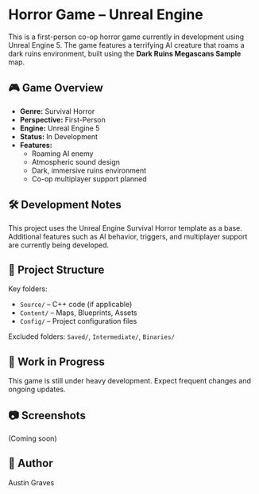 # Horror Game – Unreal Engine

This is a first-person co-op horror game currently in development using Unreal Engine 5. The game features a terrifying AI creature that roams a dark ruins environment, built using the **Dark Ruins Megascans Sample** map.

## 🎮 Game Overview

- **Genre:** Survival Horror
- **Perspective:** First-Person
- **Engine:** Unreal Engine 5
- **Status:** In Development
- **Features:**
  - Roaming AI enemy
  - Atmospheric sound design
  - Dark, immersive ruins environment
  - Co-op multiplayer support planned

## 🛠 Development Notes

This project uses the Unreal Engine Survival Horror template as a base. Additional features such as AI behavior, triggers, and multiplayer support are currently being developed.

## 📁 Project Structure

Key folders:
- `Source/` – C++ code (if applicable)
- `Content/` – Maps, Blueprints, Assets
- `Config/` – Project configuration files

Excluded folders: `Saved/`, `Intermediate/`, `Binaries/`

## 🚧 Work in Progress

This game is still under heavy development. Expect frequent changes and ongoing updates.

## 📷 Screenshots

(Coming soon)

## 📌 Author

Austin Graves
